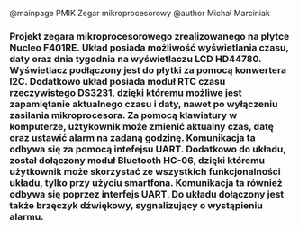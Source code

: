 @mainpage PMIK Zegar mikroprocesorowy
@author Michał Marciniak

### Projekt zegara mikroprocesorowego zrealizowanego na płytce Nucleo F401RE. Układ posiada możliwość wyświetlania czasu, daty oraz dnia tygodnia na wyświetlaczu LCD HD44780. Wyświetlacz podłączony jest do płytki za pomocą konwertera I2C. Dodatkowo układ posiada moduł RTC czasu rzeczywistego DS3231, dzięki któremu możliwe jest zapamiętanie aktualnego czasu i daty, nawet po wyłączeniu zasilania mikroprocesora. Za pomocą klawiatury w komputerze, użtykownik może zmienić aktualny czas, datę oraz ustawić alarm na zadaną godzinę. Komunikacja ta odbywa się za pomocą intefejsu UART. Dodatkowo do układu, został dołączony moduł Bluetooth HC-06, dzięki któremu użytkownik może skorzystać ze wszystkich funkcjonalności układu, tylko przy użyciu smartfona. Komunikacja ta również odbywa się poprzez interfejs UART. Do układu dołączony jest także brzęczyk dźwiękowy, sygnalizujący o wystąpieniu alarmu.
